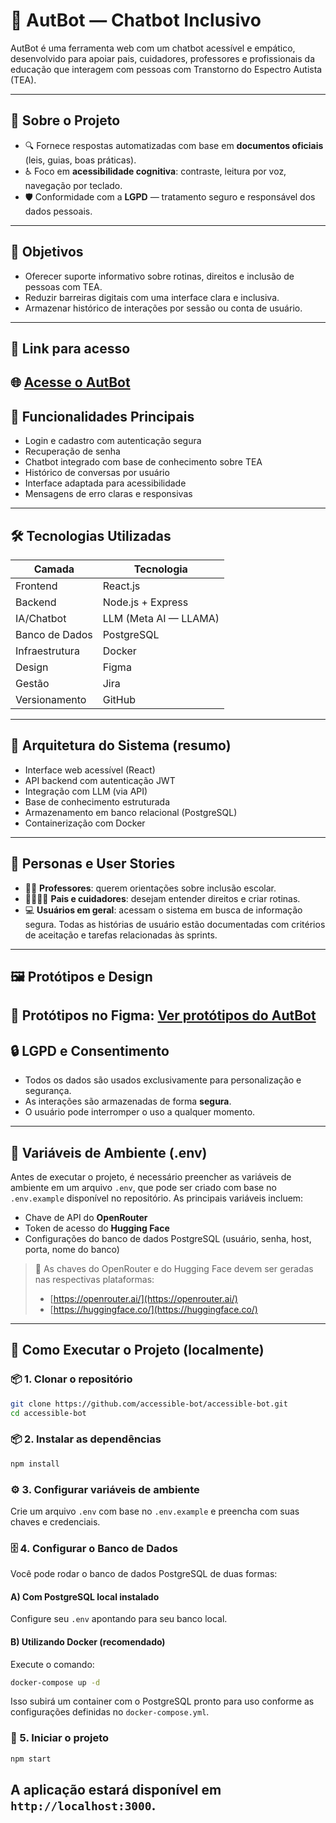 # 🤖 AutBot — Chatbot Inclusivo

AutBot é uma ferramenta web com um chatbot acessível e empático, desenvolvido para apoiar pais, cuidadores, professores e profissionais da educação que interagem com pessoas com Transtorno do Espectro Autista (TEA).

---
## 🧠 Sobre o Projeto
- 🔍 Fornece respostas automatizadas com base em **documentos oficiais** (leis, guias, boas práticas).
- ♿ Foco em **acessibilidade cognitiva**: contraste, leitura por voz, navegação por teclado.
- 🛡️ Conformidade com a **LGPD** — tratamento seguro e responsável dos dados pessoais.
---
## 🎯 Objetivos
- Oferecer suporte informativo sobre rotinas, direitos e inclusão de pessoas com TEA.
- Reduzir barreiras digitais com uma interface clara e inclusiva.
- Armazenar histórico de interações por sessão ou conta de usuário.
---
## 📌 Link para acesso
🌐 [Acesse o AutBot](https://shiny-dragon-b0fdfe.netlify.app/)
---
## 🧩 Funcionalidades Principais
- Login e cadastro com autenticação segura
- Recuperação de senha
- Chatbot integrado com base de conhecimento sobre TEA
- Histórico de conversas por usuário
- Interface adaptada para acessibilidade
- Mensagens de erro claras e responsivas
---
## 🛠️ Tecnologias Utilizadas
| Camada | Tecnologia |
|----------------|-------------------------------|
| Frontend | React.js |
| Backend | Node.js + Express |
| IA/Chatbot | LLM (Meta AI — LLAMA) |
| Banco de Dados | PostgreSQL |
| Infraestrutura | Docker |
| Design | Figma |
| Gestão | Jira |
| Versionamento | GitHub |
---
## 📐 Arquitetura do Sistema (resumo)
- Interface web acessível (React)
- API backend com autenticação JWT
- Integração com LLM (via API)
- Base de conhecimento estruturada
- Armazenamento em banco relacional (PostgreSQL)
- Containerização com Docker
---
## 👤 Personas e User Stories
- 👩‍🏫 **Professores**: querem orientações sobre inclusão escolar.
- 👨‍👩‍👧‍👦 **Pais e cuidadores**: desejam entender direitos e criar rotinas.
- 💻 **Usuários em geral**: acessam o sistema em busca de informação segura.
Todas as histórias de usuário estão documentadas com critérios de aceitação e tarefas relacionadas às sprints.
---
## 🖼️ Protótipos e Design
🔗 Protótipos no Figma:
[Ver protótipos do AutBot](https://www.figma.com/design/0nlZssKjrIkx4VJd3RAaeh/Engenharia-de-Sof.-Aces.?node-id=194-1950&t=jeKstmCmjlX3O1Sb-0)
---
## 🔒 LGPD e Consentimento
- Todos os dados são usados exclusivamente para personalização e segurança.
- As interações são armazenadas de forma **segura**.
- O usuário pode interromper o uso a qualquer momento.
---
## 🔑 Variáveis de Ambiente (.env)
Antes de executar o projeto, é necessário preencher as variáveis de ambiente em um arquivo `.env`, que pode ser criado com base no `.env.example` disponível no repositório.
As principais variáveis incluem:
- Chave de API do **OpenRouter**
- Token de acesso do **Hugging Face**
- Configurações do banco de dados PostgreSQL (usuário, senha, host, porta, nome do banco)
> 🔐 As chaves do OpenRouter e do Hugging Face devem ser geradas nas respectivas plataformas:
>
> - [https://openrouter.ai/](https://openrouter.ai/)
> - [https://huggingface.co/](https://huggingface.co/)
---
## 🧪 Como Executar o Projeto (localmente)
### 📦 1. Clonar o repositório
```bash
git clone https://github.com/accessible-bot/accessible-bot.git
cd accessible-bot
```
### 📦 2. Instalar as dependências
```bash
npm install
```
### ⚙️ 3. Configurar variáveis de ambiente
Crie um arquivo `.env` com base no `.env.example` e preencha com suas chaves e credenciais.
### 🗄️ 4. Configurar o Banco de Dados
Você pode rodar o banco de dados PostgreSQL de duas formas:
#### A) Com PostgreSQL local instalado
Configure seu `.env` apontando para seu banco local.
#### B) Utilizando Docker (recomendado)
Execute o comando:
```bash
docker-compose up -d
```
Isso subirá um container com o PostgreSQL pronto para uso conforme as configurações definidas no `docker-compose.yml`.
### 🚀 5. Iniciar o projeto
```bash
npm start
```
A aplicação estará disponível em `http://localhost:3000`.
---

